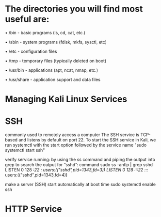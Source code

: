 # The directories you will find most useful are:

• /bin - basic programs (ls, cd, cat, etc.)

• /sbin - system programs (fdisk, mkfs, sysctl, etc)

• /etc - configuration files

• /tmp - temporary files (typically deleted on boot)

• /usr/bin - applications (apt, ncat, nmap, etc.)

• /usr/share - application support and data files 

# Managing Kali Linux Services 

# SSH

commonly used to remotely access a computer 
The SSH service is TCP-based and listens by default on port 22. To start the SSH service in Kali, 
we run systemctl with the start option followed by the service name 
"sudo systemctl start ssh" 

verify service running: 
by using the ss command and piping the output into grep to search the output for “sshd”: 
command
sudo ss -antlp | grep sshd 
LISTEN 0 128 *:22 *:* users:(("sshd",pid=1343,fd=3)) 
LISTEN 0 128 :::22 :::* users:(("sshd",pid=1343,fd=4)) 

make a server (SSH) start automatically at boot time
sudo systemctl enable ssh 



# HTTP Service 

